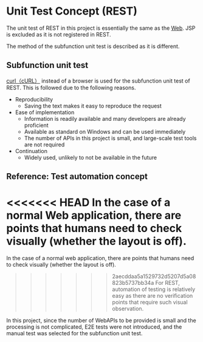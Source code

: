 # Unit Test Concept (REST)

The unit test of REST in this project is essentially the same as the [Web](./単体テストの考え方（Web）.md).
JSP is excluded as it is not registered in REST.

The method of the subfunction unit test is described as it is different.

## Subfunction unit test

[curl（cURL）](https://curl.haxx.se/) instead of a browser is used for the subfunction unit test of REST.
This is followed due to the following reasons.

- Reproducibility
  - Saving the text makes it easy to reproduce the request
- Ease of implementation
  - Information is readily available and many developers are already proficient
  - Available as standard on Windows and can be used immediately
  - The number of APIs in this project is small, and large-scale test tools are not required
- Continuation
  - Widely used, unlikely to not be available in the future


## Reference: Test automation concept

<<<<<<< HEAD
In the case of a normal Web application, there are points that humans need to check visually (whether the layout is off).
=======
In the case of a normal web application, there are points that humans need to check visually (whether the layout is off).
>>>>>>> 2aecddaa5a1529732d5207d5a08823b5737bb34a
For REST, automation of testing is relatively easy as there are no verification points that require such visual observation.

In this project, since the number of WebAPIs to be provided is small and the processing is not complicated, E2E tests were not introduced,
and the manual test was selected for the subfunction unit test.


